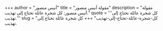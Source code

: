 +++
author = "أنيس منصور"
title = "مقولة أنيس منصور"
description = "مقولة أنيس منصور: كل شجرة عائلة تحتاج إلى تهذيب."
quote = '''كل شجرة عائلة تحتاج إلى تهذيب.'''
slug = "كل-شجرة-عائلة-تحتاج-إلى-تهذيب"
+++
كل شجرة عائلة تحتاج إلى تهذيب.
